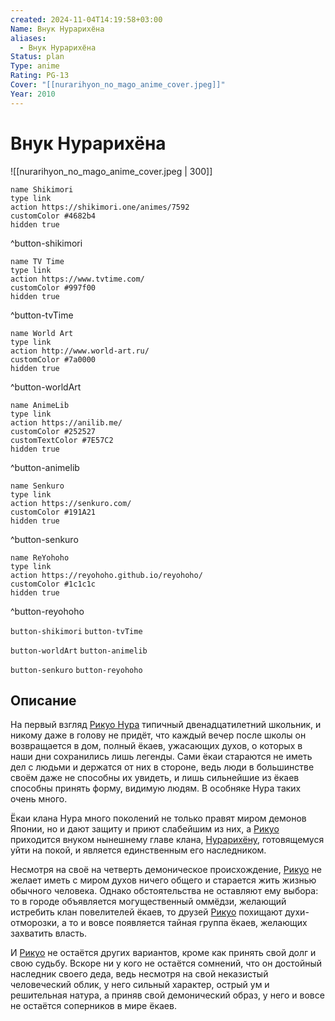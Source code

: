 ```yaml
---
created: 2024-11-04T14:19:58+03:00
Name: Внук Нурарихёна
aliases:
  - Внук Нурарихёна
Status: plan
Type: anime
Rating: PG-13
Cover: "[[nurarihyon_no_mago_anime_cover.jpeg]]"
Year: 2010
---
```


# Внук Нурарихёна

![[nurarihyon_no_mago_anime_cover.jpeg | 300]]

```button
name Shikimori
type link
action https://shikimori.one/animes/7592
customColor #4682b4
hidden true
```
^button-shikimori

```button
name TV Time
type link
action https://www.tvtime.com/
customColor #997f00
hidden true
```
^button-tvTime

```button
name World Art
type link
action http://www.world-art.ru/
customColor #7a0000
hidden true
```
^button-worldArt

```button
name AnimeLib
type link
action https://anilib.me/
customColor #252527
customTextColor #7E57C2
hidden true
```
^button-animelib

```button
name Senkuro
type link
action https://senkuro.com/
customColor #191A21
hidden true
```
^button-senkuro

```button
name ReYohoho
type link
action https://reyohoho.github.io/reyohoho/
customColor #1c1c1c
hidden true
```
^button-reyohoho

`button-shikimori` `button-tvTime`

`button-worldArt` `button-animelib`

`button-senkuro` `button-reyohoho`

## Описание

На первый взгляд [Рикуо Нура](https://shikimori.one/characters/12953-rikuo-nura) типичный двенадцатилетний школьник, и никому даже в голову не придёт, что каждый вечер после школы он возвращается в дом, полный ёкаев, ужасающих духов, о которых в наши дни сохранились лишь легенды. Сами ёкаи стараются не иметь дел с людьми и держатся от них в стороне, ведь люди в большинстве своём даже не способны их увидеть, и лишь сильнейшие из ёкаев способны принять форму, видимую людям. В особняке Нура таких очень много.

Ёкаи клана Нура много поколений не только правят миром демонов Японии, но и дают защиту и приют слабейшим из них, а [Рикуо](https://shikimori.one/characters/12953-rikuo-nura) приходится внуком нынешнему главе клана, [Нурарихёну](https://shikimori.one/characters/23307-nurarihyon), готовящемуся уйти на покой, и является единственным его наследником.

Несмотря на своё на четверть демоническое происхождение, [Рикуо](https://shikimori.one/characters/12953-rikuo-nura) не желает иметь с миром духов ничего общего и старается жить жизнью обычного человека. Однако обстоятельства не оставляют ему выбора: то в городе объявляется могущественный оммёдзи, желающий истребить клан повелителей ёкаев, то друзей [Рикуо](https://shikimori.one/characters/12953-rikuo-nura) похищают духи-отморозки, а то и вовсе появляется тайная группа ёкаев, желающих захватить власть.

И [Рикуо](https://shikimori.one/characters/12953-rikuo-nura) не остаётся других вариантов, кроме как принять свой долг и свою судьбу. Вскоре ни у кого не остаётся сомнений, что он достойный наследник своего деда, ведь несмотря на свой неказистый человеческий облик, у него сильный характер, острый ум и решительная натура, а приняв свой демонический образ, у него и вовсе не остаётся соперников в мире ёкаев.
